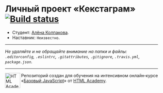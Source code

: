 # Личный проект «Кекстаграм» [![Build status][travis-image]][travis-url]

* Студент: [Алёна Колпакова](https://up.htmlacademy.ru/javascript/10/user/460439).
* Наставник: `Неизвестно`.

---

_Не удаляйте и не обращайте внимание на папки и файлы:_<br>
_`.editorconfig`, `.eslintrc`, `.gitattributes`, `.gitignore`, `.travis.yml`, `package.json`._

---

<a href="https://htmlacademy.ru/intensive/javascript"><img align="left" width="50" height="50" title="HTML Academy" src="https://up.htmlacademy.ru/static/img/intensive/javascript/logo-for-github.svg"></a>

Репозиторий создан для обучения на интенсивном онлайн‑курсе «[Базовый JavaScript](https://htmlacademy.ru/intensive/javascript)» от [HTML Academy](https://htmlacademy.ru).

[travis-image]: https://travis-ci.org/htmlacademy-javascript/460439-kekstagram.svg?branch=master
[travis-url]: https://travis-ci.org/htmlacademy-javascript/460439-kekstagram
